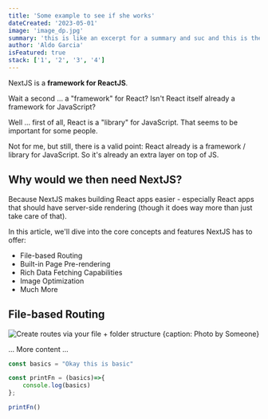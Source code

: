 ```yaml
---
title: 'Some example to see if she works'
dateCreated: '2023-05-01'
image: 'image_dp.jpg'
summary: 'this is like an excerpt for a summary and suc and this is the neeww h'
author: 'Aldo Garcia'
isFeatured: true
stack: ['1', '2', '3', '4']
---
```


NextJS is a **framework for ReactJS**.

Wait a second ... a "framework" for React? Isn't React itself already a framework for JavaScript?

Well ... first of all, React is a "library" for JavaScript. That seems to be important for some people.

Not for me, but still, there is a valid point: React already is a framework / library for JavaScript. So it's already an extra layer on top of JS.

## Why would we then need NextJS?

Because NextJS makes building React apps easier - especially React apps that should have server-side rendering (though it does way more than just take care of that).

In this article, we'll dive into the core concepts and features NextJS has to offer:

- File-based Routing
- Built-in Page Pre-rendering
- Rich Data Fetching Capabilities
- Image Optimization
- Much More

## File-based Routing

![Create routes via your file + folder structure {caption: Photo by Someone}](/images/projects/image_dp.jpg)

... More content ...

```javascript
const basics = "Okay this is basic"

const printFn = (basics)=>{
    console.log(basics)
};

printFn()
```